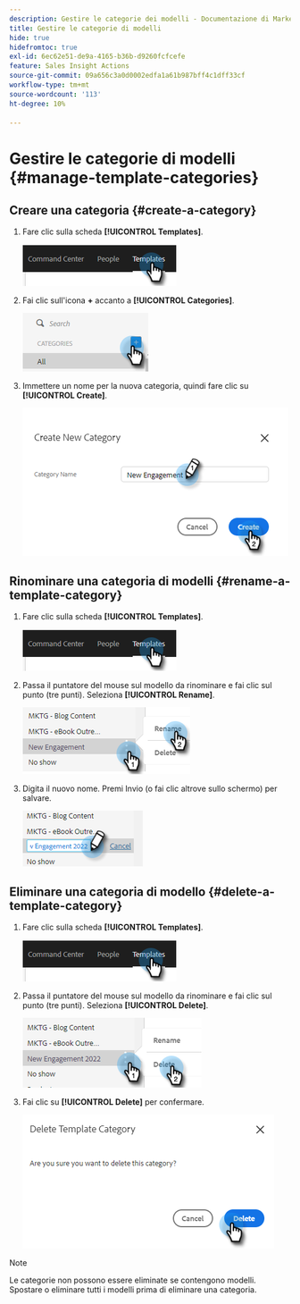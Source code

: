 ```yaml
---
description: Gestire le categorie dei modelli - Documentazione di Marketo - Documentazione del prodotto
title: Gestire le categorie di modelli
hide: true
hidefromtoc: true
exl-id: 6ec62e51-de9a-4165-b36b-d9260fcfcefe
feature: Sales Insight Actions
source-git-commit: 09a656c3a0d0002edfa1a61b987bff4c1dff33cf
workflow-type: tm+mt
source-wordcount: '113'
ht-degree: 10%

---
```


# Gestire le categorie di modelli {#manage-template-categories}

## Creare una categoria {#create-a-category}

1. Fare clic sulla scheda **[!UICONTROL Templates]**.

   ![](assets/manage-template-categories-1.png)

1. Fai clic sull&#39;icona **+** accanto a **[!UICONTROL Categories]**.

   ![](assets/manage-template-categories-2.png)

1. Immettere un nome per la nuova categoria, quindi fare clic su **[!UICONTROL Create]**.

   ![](assets/manage-template-categories-3.png)

## Rinominare una categoria di modelli {#rename-a-template-category}

1. Fare clic sulla scheda **[!UICONTROL Templates]**.

   ![](assets/manage-template-categories-4.png)

1. Passa il puntatore del mouse sul modello da rinominare e fai clic sul punto (tre punti). Seleziona **[!UICONTROL Rename]**.

   ![](assets/manage-template-categories-5.png)

1. Digita il nuovo nome. Premi Invio (o fai clic altrove sullo schermo) per salvare.

   ![](assets/manage-template-categories-6.png)

## Eliminare una categoria di modello {#delete-a-template-category}

1. Fare clic sulla scheda **[!UICONTROL Templates]**.

   ![](assets/manage-template-categories-7.png)

1. Passa il puntatore del mouse sul modello da rinominare e fai clic sul punto (tre punti). Seleziona **[!UICONTROL Delete]**.

   ![](assets/manage-template-categories-8.png)

1. Fai clic su **[!UICONTROL Delete]** per confermare.

   ![](assets/manage-template-categories-9.png)

>[!NOTE]
>
>Le categorie non possono essere eliminate se contengono modelli. Spostare o eliminare tutti i modelli prima di eliminare una categoria.
